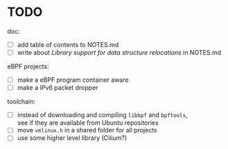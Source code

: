 # TODO

doc:
- [ ] add table of contents to NOTES.md
- [ ] write about *Library support for data structure relocations* in NOTES.md

eBPF projects:
- [ ] make a eBPF program container aware
- [ ] make a IPv6 packet dropper

toolchain:
- [ ] instead of downloading and compiling `libbpf` and `bpftools`,  
  see if they are available from Ubuntu repositories
- [ ] move `vmlinux.h` in a shared folder for all projects
- [ ] use some higher level library (Cilium?)
